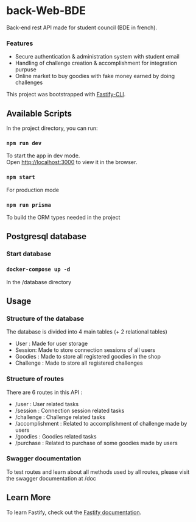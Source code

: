 # back-Web-BDE

Back-end rest API made for student council (BDE in french).

### Features

- Secure authentication & administration system with student email
- Handling of challenge creation & accomplishment for integration purpuse
- Online market to buy goodies with fake money earned by doing challenges

This project was bootstrapped with [Fastify-CLI](https://www.npmjs.com/package/fastify-cli).

## Available Scripts

In the project directory, you can run:

### `npm run dev`

To start the app in dev mode.\
Open [http://localhost:3000](http://localhost:3000) to view it in the browser.

### `npm start`

For production mode

### `npm run prisma`

To build the ORM types needed in the project

## Postgresql database

### Start database

### `docker-compose up -d`

In the /database directory

## Usage

### Structure of the database

The database is divided into 4 main tables (+ 2 relational tables)

- User : Made for user storage
- Session: Made to store connection sessions of all users
- Goodies : Made to store all registered goodies in the shop
- Challenge : Made to store all registered challenges

### Structure of routes

There are 6 routes in this API :

- /user : User related tasks
- /session : Connection session related tasks
- /challenge : Challenge related tasks
- /accomplishment : Related to accomplishment of challenge made by users
- /goodies : Goodies related tasks
- /purchase : Related to purchase of some goodies made by users

### Swagger documentation

To test routes and learn about all methods used by all routes, please visit the swagger documentation at /doc

## Learn More

To learn Fastify, check out the [Fastify documentation](https://www.fastify.io/docs/latest/).

